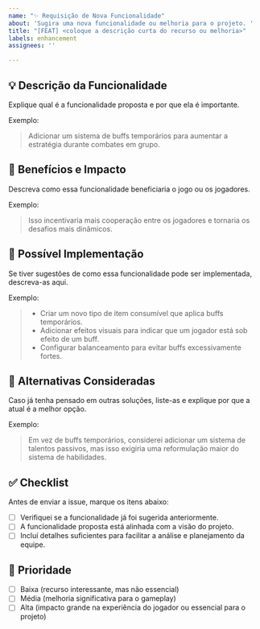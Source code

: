 ```yaml
---
name: "✨ Requisição de Nova Funcionalidade"
about: 'Sugira uma nova funcionalidade ou melhoria para o projeto. '
title: "[FEAT] <coloque a descrição curta do recurso ou melhoria>"
labels: enhancement
assignees: ''

---
```


## 💡 Descrição da Funcionalidade  
Explique qual é a funcionalidade proposta e por que ela é importante.  

Exemplo:  
> Adicionar um sistema de buffs temporários para aumentar a estratégia durante combates em grupo.

## 🎯 Benefícios e Impacto  
Descreva como essa funcionalidade beneficiaria o jogo ou os jogadores.  

Exemplo:  
> Isso incentivaria mais cooperação entre os jogadores e tornaria os desafios mais dinâmicos.

## 🚀 Possível Implementação  
Se tiver sugestões de como essa funcionalidade pode ser implementada, descreva-as aqui.  

Exemplo:  
> - Criar um novo tipo de item consumível que aplica buffs temporários.  
> - Adicionar efeitos visuais para indicar que um jogador está sob efeito de um buff.  
> - Configurar balanceamento para evitar buffs excessivamente fortes.  

## 🔄 Alternativas Consideradas  
Caso já tenha pensado em outras soluções, liste-as e explique por que a atual é a melhor opção.  

Exemplo:  
> Em vez de buffs temporários, considerei adicionar um sistema de talentos passivos, mas isso exigiria uma reformulação maior do sistema de habilidades.

## ✅ Checklist  
Antes de enviar a issue, marque os itens abaixo:  
- [ ] Verifiquei se a funcionalidade já foi sugerida anteriormente.  
- [ ] A funcionalidade proposta está alinhada com a visão do projeto.  
- [ ] Incluí detalhes suficientes para facilitar a análise e planejamento da equipe.  

## 🎯 Prioridade  
- [ ] Baixa (recurso interessante, mas não essencial)  
- [ ] Média (melhoria significativa para o gameplay)  
- [ ] Alta (impacto grande na experiência do jogador ou essencial para o projeto)
